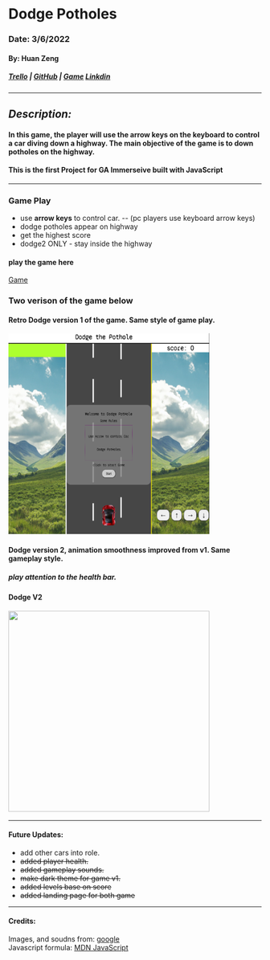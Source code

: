 # Dodge Potholes

### Date: 3/6/2022

#### By: Huan Zeng

##### [Trello](https://trello.com/b/KJetNlie/dodge-potholes) | [GitHub](https://github.com/huan00/Dodge-Potholes) | [Game](https://dodgepothole.surge.sh/) [Linkdin](linkedin.com/in/huan-zeng)

---

## _Description:_

#### In this game, the player will use the arrow keys on the keyboard to control a car diving down a highway. The main objective of the game is to down potholes on the highway.

#### This is the first Project for GA Immerseive built with JavaScript

---

### Game Play

- use **arrow keys** to control car.
  -- (pc players use keyboard arrow keys)
- dodge potholes appear on highway
- get the highest score
- dodge2 ONLY - stay inside the highway

#### play the game here<br>

[Game](https://dodgepothole.surge.sh/)

### Two verison of the game below

#### Retro Dodge version 1 of the game. Same style of game play.

<img src='Image/Dodge1.png' width='400' height='400'>

#### Dodge version 2, animation smoothness improved from v1. Same gameplay style.

##### play attention to the health bar.

#### Dodge V2

<image src='Image/Dodge2.png' width='400' height='400'>

---

#### Future Updates:

- add other cars into role.
- ~~added player health.~~
- ~~added gameplay sounds.~~
- ~~make dark theme for game v1.~~
- ~~added levels base on score~~
- ~~added landing page for both game~~

---

#### Credits:

Images, and soudns from: [google](https://google.com) <br>
Javascript formula: [MDN JavaScript](https://developer.mozilla.org/en-US/docs/Games/Tutorials/2D_Breakout_game_pure_JavaScript/Collision_detection)
